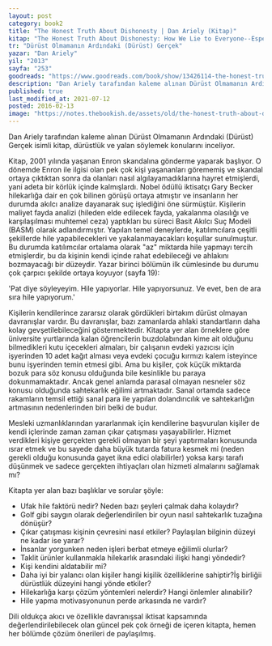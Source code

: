 ```yaml
---
layout: post  
category: book2  
title: "The Honest Truth About Dishonesty | Dan Ariely (Kitap)"  
kitap: "The Honest Truth About Dishonesty: How We Lie to Everyone--Especially Ourselves"  
tr: "Dürüst Olmamanın Ardındaki (Dürüst) Gerçek"  
yazar: "Dan Ariely"  
yil: "2013"  
sayfa: "253"  
goodreads: "https://www.goodreads.com/book/show/13426114-the-honest-truth-about-dishonesty"
description: "Dan Ariely tarafından kaleme alınan Dürüst Olmamanın Ardındaki (Dürüst) Gerçek isimli kitap, dürüstlük ve yalan söylemek konularını inceliyor."
published: true
last_modified_at: 2021-07-12
posted: 2016-02-13
image: "https://notes.thebookish.de/assets/old/the-honest-truth-about-dishonesty.jpg"
---
```


Dan Ariely tarafından kaleme alınan Dürüst Olmamanın Ardındaki (Dürüst) Gerçek isimli kitap, dürüstlük ve yalan söylemek konularını inceliyor.   
  
Kitap, 2001 yılında yaşanan Enron skandalına gönderme yaparak başlıyor. O dönemde Enron ile ilgisi olan pek çok kişi yaşananları görememiş ve skandal ortaya çıktıktan sonra da olanları nasıl algılayamadıklarına hayret etmişlerdi, yani adeta bir körlük içinde kalmışlardı. Nobel ödüllü iktisatçı Gary Becker hilekarlığa dair en çok bilinen görüşü ortaya atmıştır ve insanların her durumda akılcı analize dayanarak suç işlediğini öne sürmüştür. Kişilerin maliyet fayda analizi (hileden elde edilecek fayda, yakalanma olasılığı ve karşılaşılması muhtemel ceza) yaptıkları bu süreci Basit Akılcı Suç Modeli (BASM) olarak adlandırmıştır. Yapılan temel deneylerde, katılımcılara çeşitli şekillerde hile yapabilecekleri ve yakalanmayacakları koşullar sunulmuştur. Bu durumda katılımcılar ortalama olarak "az" miktarda hile yapmayı tercih etmişlerdir, bu da kişinin kendi içinde rahat edebileceği ve ahlakını bozmayacağı bir düzeydir. Yazar birinci bölümün ilk cümlesinde bu durumu çok çarpıcı şekilde ortaya koyuyor (sayfa 19):  
  
'Pat diye söyleyeyim. Hile yapıyorlar. Hile yapıyorsunuz. Ve evet, ben de ara sıra hile yapıyorum.'  
  
Kişilerin kendilerince zararsız olarak gördükleri birtakım dürüst olmayan davranışlar vardır. Bu davranışlar, bazı zamanlarda ahlaki standartların daha kolay gevşetilebileceğini göstermektedir. Kitapta yer alan örneklere göre üniversite yurtlarında kalan öğrencilerin buzdolabından kime ait olduğunu bilmedikleri kutu içecekleri almaları, bir çalışanın evdeki yazıcısı için işyerinden 10 adet kağıt alması veya evdeki çocuğu kırmızı kalem isteyince bunu işyerinden temin etmesi gibi. Ama bu kişiler, çok küçük miktarda bozuk para söz konusu olduğunda bile kesinlikle bu paraya dokunmamaktadır. Ancak genel anlamda parasal olmayan nesneler söz konusu olduğunda sahtekarlık eğilimi artmaktadır. Sanal ortamda sadece rakamların temsil ettiği sanal para ile yapılan dolandırıcılık ve sahtekarlığın artmasının nedenlerinden biri belki de budur.  
  
Mesleki uzmanlıklarından yararlanmak için kendilerine başvurulan kişiler de kendi içlerinde zaman zaman çıkar çatışması yaşayabilirler. Hizmet verdikleri kişiye gerçekten gerekli olmayan bir şeyi yaptırmaları konusunda ısrar etmek ve bu sayede daha büyük tutarda fatura kesmek mi (neden gerekli olduğu konusunda gayet ikna edici olabilirler) yoksa karşı tarafı düşünmek ve sadece gerçekten ihtiyaçları olan hizmeti almalarını sağlamak mı?  
  
Kitapta yer alan bazı başlıklar ve sorular şöyle:  
-   Ufak hile faktörü nedir? Neden bazı şeyleri çalmak daha kolaydır?
-   Golf gibi saygın olarak değerlendirilen bir oyun nasıl sahtekarlık tuzağına dönüşür?
-   Çıkar çatışması kişinin çevresini nasıl etkiler? Paylaşılan bilginin düzeyi ne kadar ise yarar?
-   İnsanlar yorgunken neden işleri berbat etmeye eğilimli olurlar?
-   Taklit ürünler kullanmakla hilekarlık arasındaki ilişki hangi yöndedir?
-   Kişi kendini aldatabilir mi?
-   Daha iyi bir yalancı olan kişiler hangi kişilik özelliklerine sahiptir?İş birliğii dürüstlük düzeyini hangi yönde etkiler?
-   Hilekarlığa karşı çözüm yöntemleri nelerdir? Hangi önlemler alınabilir?
-   Hile yapma motivasyonunun perde arkasında ne vardır?

Dili oldukça akıcı ve özellikle davranışsal iktisat kapsamında değerlendirilebilecek olan güncel pek çok örneği de içeren kitapta, hemen her bölümde çözüm önerileri de paylaşılmış.  
